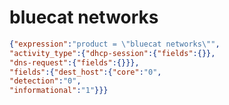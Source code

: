 bluecat networks
================

```JSON
{"expression":"product = \"bluecat networks\"",
"activity_type":{"dhcp-session":{"fields":{}},
"dns-request":{"fields":{}}},
"fields":{"dest_host":{"core":"0",
"detection":"0",
"informational":"1"}}}
```